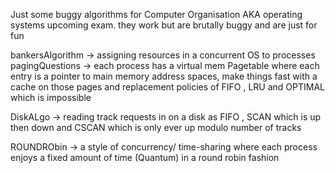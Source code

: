 Just some buggy algorithms for Computer Organisation AKA operating systems upcoming exam.
they work but are brutally buggy and are just for fun 

bankersAlgorithm -> assigning resources in a concurrent OS to processes
pagingQuestions -> each process has a virtual mem Pagetable where each entry is a pointer to main memory address spaces, make things fast with a cache on those pages and replacement policies of FIFO , LRU and OPTIMAL which is impossible 

DiskALgo -> reading track requests in on a disk  as FIFO , SCAN which is up then down and CSCAN which is only ever up modulo number of tracks

ROUNDRObin -> a style of concurrency/ time-sharing where each process enjoys a fixed amount of time (Quantum) in a round robin fashion

